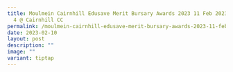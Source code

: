```yaml
---
title: Moulmein Cairnhill Edusave Merit Bursary Awards 2023 11 Feb 2023 Session
  4 @ Cairnhill CC
permalink: /moulmein-cairnhill-edusave-merit-bursary-awards-2023-11-feb-2023-session-4-cairnhill-cc/
date: 2023-02-10
layout: post
description: ""
image: ""
variant: tiptap
---
```

